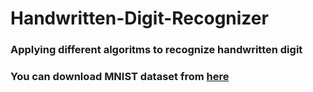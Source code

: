 # Handwritten-Digit-Recognizer

### Applying different algoritms to recognize handwritten digit
### You can download MNIST dataset from [here](https://www.kaggle.com/c/digit-recognizer/data)
